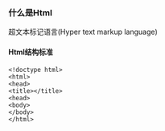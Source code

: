 ### 什么是Html

超文本标记语言\(Hyper  text markup  language\)

#### Html结构标准

```
<!doctype html>
<html>
<head>
<title></title>
<head>
<body>
</body>
</html>
```



